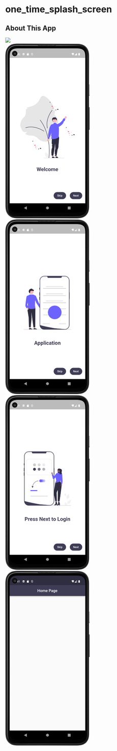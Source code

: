 # one_time_splash_screen


## About This App

<img src="https://github.com/RomitKatrodiya/one_time_splash_screen/blob/master/images/one time splash screens.gif" style=" height:700px; " data-target="animated-image.originalImage"><br><img src="https://github.com/RomitKatrodiya/one_time_splash_screen/blob/master/images/Screenshot_20220909_114122.png" style=" height:550px; " data-target="animated-image.originalImage">
<img src="https://github.com/RomitKatrodiya/one_time_splash_screen/blob/master/images/Screenshot_20220909_114138.png" style=" height:550px; " data-target="animated-image.originalImage">
<img src="https://github.com/RomitKatrodiya/one_time_splash_screen/blob/master/images/Screenshot_20220909_114145.png" style=" height:550px; " data-target="animated-image.originalImage">
<img src="https://github.com/RomitKatrodiya/one_time_splash_screen/blob/master/images/Screenshot_20220909_114155.png" style=" height:550px; " data-target="animated-image.originalImage">
